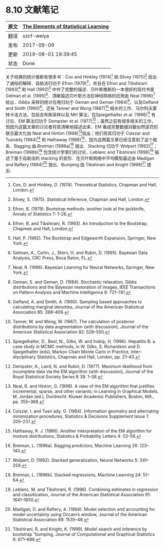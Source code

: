 # 8.10 文献笔记

| 原文   | [The Elements of Statistical Learning](https://web.stanford.edu/~hastie/ElemStatLearn/printings/ESLII_print12.pdf) |
| ---- | ---------------------------------------- |
| 翻译   | szcf-weiya                               |
| 发布 | 2017-09-06 |
| 更新| 2019-08-01 19:39:45|
| 状态|Done|

关于经典的统计推断有很多书：Cox and Hinkley (1974)[^1] 和 Silvey (1975)[^2] 给出了通俗的解释．自助法归功于 Efron (1979)[^3]，并且在 Efron and Tibshirani (1993)[^4] 和 Hall (1992)[^5] 中作了完整的描述．贝叶斯推断的一本很好的现代书是 Gelman et al. (1995)[^6]．清晰描述贝叶斯方法在神经网络的应用由 Neal (1996)[^18] 给出．Gibbs 采样的统计应用归功于 Geman and Geman (1984)[^7]，以及Gelfand and Smith (1990)[^8]，还有 Tanner and Wong (1987)[^9] 相关的工作．马尔科夫蒙特卡洛方法，包括吉布斯采样以及 MH 算法，在Spiegelhalter et al. (1996)[^10] 有讨论．EM 算法归功于 Dempster et al. (1977)[^11]；虽然之前有很多相关的工作，但因为这篇文章的讨论者将其清晰地描述出来．EM 看成完整数据对数似然惩罚的联合最大化由 Neal and Hinton (1998)[^12]给出；他们将其归功于 Csiszar and Tusnády (1984)[^19] 和 Hathaway (1986)[^20]，因为这两篇文章已经注意到了这个联系．Bagging 由 Breiman (1996a)[^13] 提出．Stacking 归功于 Wolpert (1992)[^14]； Breiman (1996b)[^21] 包含统计学家们的讨论．Leblanc and Tibshirani (1996)[^15] 描述了基于自助法的 stacking 的变形．在贝叶斯网络中平均模型最近由 Madigan and Raftery (1994)[^16] 提出．Bumping 由 Tibshirani and Knight (1999)[^17] 提出．

[^1]: Cox, D. and Hinkley, D. (1974). Theoretical Statistics, Chapman and Hall, London.
[^2]: Silvey, S. (1975). Statistical Inference, Chapman and Hall, London.
[^3]: Efron, B. (1979). Bootstrap methods: another look at the jackknife, Annals of Statistics 7: 1–26.
[^4]: Efron, B. and Tibshirani, R. (1993). An Introduction to the Bootstrap, Chapman and Hall, London.
[^5]: Hall, P. (1992). The Bootstrap and Edgeworth Expansion, Springer, New York.
[^6]: Gelman, A., Carlin, J., Stern, H. and Rubin, D. (1995). Bayesian Data Analysis, CRC Press, Boca Raton, FL.
[^7]: Geman, S. and Geman, D. (1984). Stochastic relaxation, Gibbs distributions and the Bayesian restoration of images, IEEE Transactions on Pattern Analysis and Machine Intelligence 6: 721–741.
[^8]: Gelfand, A. and Smith, A. (1990). Sampling based approaches to calculating marginal densities, Journal of the American Statistical Association 85: 398–409.
[^9]: Tanner, M. and Wong, W. (1987). The calculation of posterior distributions by data augmentation (with discussion), Journal of the American Statistical Association 82: 528–550.
[^10]: Spiegelhalter, D., Best, N., Gilks, W. and Inskip, H. (1996). Hepatitis B: a case study in MCMC methods, in W. Gilks, S. Richardson and D. Spegelhalter (eds), Markov Chain Monte Carlo in Practice, Inter- disciplinary Statistics, Chapman and Hall, London, pp. 21–43.
[^11]: Dempster, A., Laird, N. and Rubin, D. (1977). Maximum likelihood from incomplete data via the EM algorithm (with discussion), Journal of the Royal Statistical Society Series B 39: 1–38.
[^12]: Neal, R. and Hinton, G. (1998). A view of the EM algorithm that justifies incremental, sparse, and other variants; in Learning in Graphical Models, M. Jordan (ed.), Dordrecht: Kluwer Academic Publishers, Boston, MA., pp. 355–368.
[^13]: Breiman, L. (1996a). Bagging predictors, Machine Learning 26: 123–140.
[^14]: Wolpert, D. (1992). Stacked generalization, Neural Networks 5: 241–259.
[^15]: Leblanc, M. and Tibshirani, R. (1996). Combining estimates in regression and classification, Journal of the American Statistical Association 91: 1641–1650.
[^16]: Madigan, D. and Raftery, A. (1994). Model selection and accounting for model uncertainty using Occam’s window, Journal of the American Statistical Association 89: 1535–46.
[^17]: Tibshirani, R. and Knight, K. (1999). Model search and inference by bootstrap “bumping, Journal of Computational and Graphical Statistics 8: 671–686.
[^18]: Neal, R. (1996). Bayesian Learning for Neural Networks, Springer, New York.
[^19]: Csiszar, I. and Tusn´ady, G. (1984). Information geometry and alternating minimization procedures, Statistics & Decisions Supplement Issue 1: 205–237.
[^20]: Hathaway, R. J. (1986). Another interpretation of the EM algorithm for mixture distributions, Statistics & Probability Letters 4: 53–56.
[^21]: Breiman, L. (1996b). Stacked regressions, Machine Learning 24: 51–64.